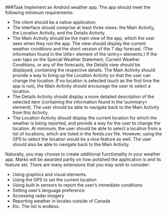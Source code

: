 ###Task
Implement an Android weather app. The app should meet the following minimum requirements:
* The client should be a native application.
* The interface should comprise at least three views: the Main Activity, the Location
Activity, and the Details Activity.
* The Main Activity should be the main view of the app, which the user sees when
they run the app. The view should display the current weather conditions and the
short version of the 7 day forecast. (The information found in the \title> element of
the \entry> elements.) If the user taps on the Special Weather Statement, Current
Weather Conditions, or any of the forecasts, the Details view should be displayed,
containing the respective details.
The Main Activity should provide a way to bring up the Location Activity so that the
user can change the location. If no location is selected (such as the first time the
app is run), the Main Activity should encourage the user to select a location.
* The Details Activity should display a more detailed description of the selected item
(containing the information found in the \summary> element). The user should be
able to navigate back to the Main Activity from this Activity.
* The Location Activity should display the current location for which the weather is
being reported, and provide a way for the user to change the location. At minimum,
the user should be able to select a location from a list of locations, which are listed
in the feeds.csv file. However, using the GPS to select the location would be a nice
feature as well. The user should also be able to navigate back to the Main Activity.

Naturally, you may choose to create additional functionality in your weather app. Marks
will be awarded partly on how polished the application is and its feature set. There are
many extensions that you may wish to consider:
* Using graphics and visual elements.
* Using the GPS to set the current location
* Using built in sensors to report the user’s immediate conditions
* Setting user’s language preference
* Accessing radar imagery
* Reporting weather in locales outside of Canada
* Etc. The list is endless.
